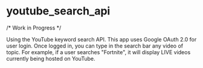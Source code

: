# youtube_search_api

/* Work in Progress */

Using the YouTube keyword search API. This app uses Google OAuth 2.0 for user login. Once logged in, you can type in the search bar any video of topic. For example, if a user searches "Fortnite", it will display LIVE videos currently being hosted on YouTube.

